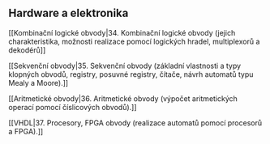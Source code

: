 ## Hardware a elektronika

[[Kombinační logické obvody|34. Kombinační logické obvody (jejich charakteristika, možnosti realizace pomocí logických hradel, multiplexorů a dekodérů]]

[[Sekvenční obvody|35. Sekvenční obvody (základní vlastnosti a typy klopných obvodů, registry, posuvné registry, čítače, návrh automatů typu Mealy a Moore).]]

[[Aritmetické obvody|36. Aritmetické obvody (výpočet aritmetických operací pomocí číslicových obvodů).]]

[[VHDL|37. Procesory, FPGA obvody (realizace automatů pomocí procesorů a FPGA).]]